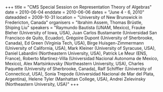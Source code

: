 +++
title = "CMS Special Session on Representation Theory of Algebras"
date = 2010-06-04
enddate = 2010-06-06
dates = "June 4 - 6, 2010"
dateadded = 2009-10-31
location = "University of New Brunswick in Fredericton, Canada"
organisers = "Ibrahim Assem, Thomas Brüstle, Shiping Liu"
speakers = "Raymundo Bautista (UNAM, Mexico), Frauke Bleher (University of Iowa, USA), Juan Carlos Bustamante (Universidad San Francisco de Quito, Ecuador), Grégoire Dupont (University of Sherbrooke, Canada), Ed Green (Virginia Tech, USA), Birge Huisgen-Zimmermann (University of California, USA), Mark Kleiner (University of Syracuse, USA), Daniel Labardini (Northeastern University, USA), Patrick Le Meur (ENS, France), Roberto Martinez-Villa (Universidad Nacional Autonoma de Mexico, Mexico), Alex Martsinkovsky (Northeastern University, USA), Charles Paquette (University of Sherbrooke, Canada), Ralf Schiffler (University of Connecticut, USA), Sonia Trepode (Universidad Nacional de Mar del Plata, Argentina), Helene Tyler (Manhattan College, USA), Andrei Zelevinsky (Northeastern University, USA)"
+++
